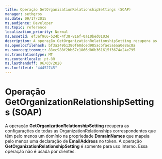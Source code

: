 ```yaml
---
title: Operação GetOrganizationRelationshipSettings (SOAP)
manager: sethgros
ms.date: 09/17/2015
ms.audience: Developer
ms.topic: reference
localization_priority: Normal
ms.assetid: ef3ef966-b24b-4f38-816f-0a10bed0103e
description: A operação GetOrganizationRelationshipSetting recupera as configurações de todas as OrganizationRelationships correspondentes que têm pelo menos um domínio na propriedade DomainNames que mapeia pelo menos uma declaração de EmailAddress no token. A operação GetOrganizationRelationshipSetting é somente para uso interno. Essa operação não é usada por clientes.
ms.openlocfilehash: bf3a249b1380f60dced985acbfae5a6aa0e8ac8a
ms.sourcegitcommit: 88ec988f2bb67c1866d06b361615f3674a24e795
ms.translationtype: MT
ms.contentlocale: pt-BR
ms.lasthandoff: 06/03/2020
ms.locfileid: "44452745"
---
```

# <a name="getorganizationrelationshipsettings-operation-soap"></a>Operação GetOrganizationRelationshipSettings (SOAP)

A operação **GetOrganizationRelationshipSetting** recupera as configurações de todas as OrganizationRelationships correspondentes que têm pelo menos um domínio na propriedade **DomainNames** que mapeia pelo menos uma declaração de **EmailAddress** no token. A operação **GetOrganizationRelationshipSetting** é somente para uso interno. Essa operação não é usada por clientes. 
  

